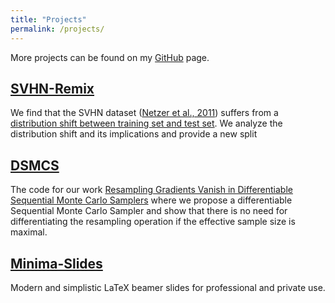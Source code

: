 ```yaml
---
title: "Projects"
permalink: /projects/
---
```


More projects can be found on my [GitHub](https://github.com/jzenn) page.

## [SVHN-Remix](/svhn-remix)
We find that the SVHN dataset ([Netzer et al., 2011](http://ufldl.stanford.edu/housenumbers/nips2011_housenumbers.pdf)) suffers from a [distribution shift between training set and test set](.). 
We analyze the distribution shift and its implications and provide a new split

## [DSMCS](/projects/dsmcs)
The code for our work [Resampling Gradients Vanish in Differentiable Sequential Monte Carlo Samplers](https://arxiv.org/abs/2304.14390) where we propose a differentiable Sequential Monte Carlo Sampler and show that there is no need for differentiating the resampling operation if the effective sample size is maximal.

## [Minima-Slides](/projects/minima-slides)
Modern and simplistic LaTeX beamer slides for professional and private use.
